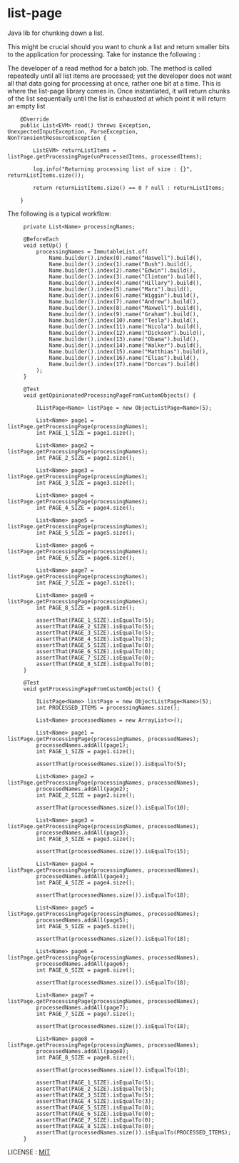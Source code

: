 # list-page
Java lib for chunking down a list. 

This might be crucial should you want to  chunk a list and return smaller bits to the application for processing. 
Take for instance the following : 

The developer of a read method for a batch job. The method is called repeatedly until all list items are processed; yet
the developer does not want all that data going for processing at once, rather one bit at a time. This is where the
list-page library comes in. Once instantiated, it will return chunks of the list sequentially until the list is 
exhausted at which point it will return an empty list

        @Override
        public List<EVM> read() throws Exception, UnexpectedInputException, ParseException, NonTransientResourceException {
    
            ListEVM> returnListItems = listPage.getProcessingPage(unProcessedItems, processedItems);
    
            log.info("Returning processing list of size : {}", returnListItems.size());
    
            return returnListItems.size() == 0 ? null : returnListItems;
            
        }
        
The following is a typical workflow: 

         private List<Name> processingNames;
         
         @BeforeEach
         void setUp() {
             processingNames = ImmutableList.of(
                 Name.builder().index(0).name("Haswell").build(),
                 Name.builder().index(1).name("Bush").build(),
                 Name.builder().index(2).name("Edwin").build(),
                 Name.builder().index(3).name("Clinton").build(),
                 Name.builder().index(4).name("Hillary").build(),
                 Name.builder().index(5).name("Marx").build(),
                 Name.builder().index(6).name("Wiggin").build(),
                 Name.builder().index(7).name("Andrew").build(),
                 Name.builder().index(8).name("Maxwell").build(),
                 Name.builder().index(9).name("Graham").build(),
                 Name.builder().index(10).name("Tesla").build(),
                 Name.builder().index(11).name("Nicola").build(),
                 Name.builder().index(12).name("Dickson").build(),
                 Name.builder().index(13).name("Obama").build(),
                 Name.builder().index(14).name("Walker").build(),
                 Name.builder().index(15).name("Matthias").build(),
                 Name.builder().index(16).name("Elias").build(),
                 Name.builder().index(17).name("Dorcas").build()
             );
         }
         
         @Test
         void getOpinionatedProcessingPageFromCustomObjects() {
     
             IListPage<Name> listPage = new ObjectListPage<Name>(5);
     
             List<Name> page1 = listPage.getProcessingPage(processingNames);
             int PAGE_1_SIZE = page1.size();
     
             List<Name> page2 = listPage.getProcessingPage(processingNames);
             int PAGE_2_SIZE = page2.size();
     
             List<Name> page3 = listPage.getProcessingPage(processingNames);
             int PAGE_3_SIZE = page3.size();
     
             List<Name> page4 = listPage.getProcessingPage(processingNames);
             int PAGE_4_SIZE = page4.size();
     
             List<Name> page5 = listPage.getProcessingPage(processingNames);
             int PAGE_5_SIZE = page5.size();
     
             List<Name> page6 = listPage.getProcessingPage(processingNames);
             int PAGE_6_SIZE = page6.size();
     
             List<Name> page7 = listPage.getProcessingPage(processingNames);
             int PAGE_7_SIZE = page7.size();
     
             List<Name> page8 = listPage.getProcessingPage(processingNames);
             int PAGE_8_SIZE = page8.size();
     
             assertThat(PAGE_1_SIZE).isEqualTo(5);
             assertThat(PAGE_2_SIZE).isEqualTo(5);
             assertThat(PAGE_3_SIZE).isEqualTo(5);
             assertThat(PAGE_4_SIZE).isEqualTo(3);
             assertThat(PAGE_5_SIZE).isEqualTo(0);
             assertThat(PAGE_6_SIZE).isEqualTo(0);
             assertThat(PAGE_7_SIZE).isEqualTo(0);
             assertThat(PAGE_8_SIZE).isEqualTo(0);
         }
         
         @Test
         void getProcessingPageFromCustomObjects() {
     
             IListPage<Name> listPage = new ObjectListPage<Name>(5);
             int PROCESSED_ITEMS = processingNames.size();
     
             List<Name> processedNames = new ArrayList<>();
     
             List<Name> page1 = listPage.getProcessingPage(processingNames, processedNames);
             processedNames.addAll(page1);
             int PAGE_1_SIZE = page1.size();
     
             assertThat(processedNames.size()).isEqualTo(5);
     
             List<Name> page2 = listPage.getProcessingPage(processingNames, processedNames);
             processedNames.addAll(page2);
             int PAGE_2_SIZE = page2.size();
     
             assertThat(processedNames.size()).isEqualTo(10);
     
             List<Name> page3 = listPage.getProcessingPage(processingNames, processedNames);
             processedNames.addAll(page3);
             int PAGE_3_SIZE = page3.size();
     
             assertThat(processedNames.size()).isEqualTo(15);
     
             List<Name> page4 = listPage.getProcessingPage(processingNames, processedNames);
             processedNames.addAll(page4);
             int PAGE_4_SIZE = page4.size();
     
             assertThat(processedNames.size()).isEqualTo(18);
     
             List<Name> page5 = listPage.getProcessingPage(processingNames, processedNames);
             processedNames.addAll(page5);
             int PAGE_5_SIZE = page5.size();
     
             assertThat(processedNames.size()).isEqualTo(18);
     
             List<Name> page6 = listPage.getProcessingPage(processingNames, processedNames);
             processedNames.addAll(page6);
             int PAGE_6_SIZE = page6.size();
     
             assertThat(processedNames.size()).isEqualTo(18);
     
             List<Name> page7 = listPage.getProcessingPage(processingNames, processedNames);
             processedNames.addAll(page7);
             int PAGE_7_SIZE = page7.size();
     
             assertThat(processedNames.size()).isEqualTo(18);
     
             List<Name> page8 = listPage.getProcessingPage(processingNames, processedNames);
             processedNames.addAll(page8);
             int PAGE_8_SIZE = page8.size();
     
             assertThat(processedNames.size()).isEqualTo(18);
     
             assertThat(PAGE_1_SIZE).isEqualTo(5);
             assertThat(PAGE_2_SIZE).isEqualTo(5);
             assertThat(PAGE_3_SIZE).isEqualTo(5);
             assertThat(PAGE_4_SIZE).isEqualTo(3);
             assertThat(PAGE_5_SIZE).isEqualTo(0);
             assertThat(PAGE_6_SIZE).isEqualTo(0);
             assertThat(PAGE_7_SIZE).isEqualTo(0);
             assertThat(PAGE_8_SIZE).isEqualTo(0);
             assertThat(processedNames.size()).isEqualTo(PROCESSED_ITEMS);
         }
         
LICENSE : [MIT](LICENSE)
